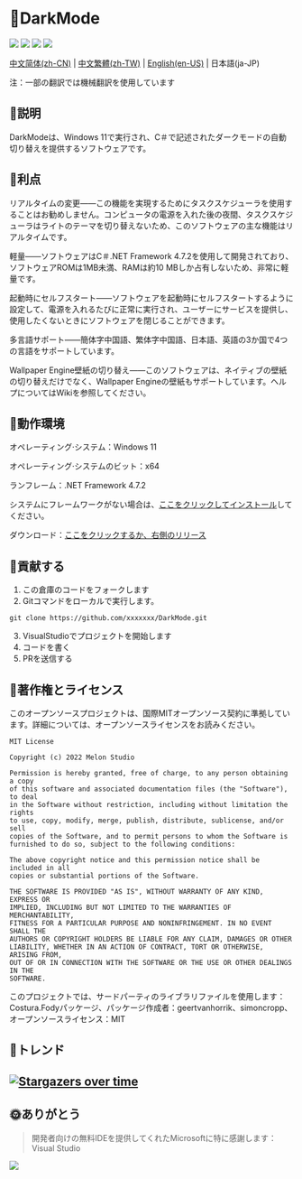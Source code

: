 # 🌙DarkMode

![](https://shields.io/badge/license-MIT-green) ![](https://img.shields.io/github/stars/Melon-Studio/DarkMode) ![](https://img.shields.io/github/issues/Melon-Studio/DarkMode) ![](https://img.shields.io/github/forks/Melon-Studio/DarkMode)

[中文简体(zh-CN)](README.md) | [中文繁體(zh-TW)](README_zh-TW.md) | [English(en-US)](README_EN.md) | 日本語(ja-JP)

注：一部の翻訳では機械翻訳を使用しています

## 📂説明

DarkModeは、Windows 11で実行され、C＃で記述されたダークモードの自動切り替えを提供するソフトウェアです。



## 🧡利点

リアルタイムの変更——この機能を実現するためにタスクスケジューラを使用することはお勧めしません。コンピュータの電源を入れた後の夜間、タスクスケジューラはライトのテーマを切り替えないため、このソフトウェアの主な機能はリアルタイムです。

軽量——ソフトウェアはC＃.NET Framework 4.7.2を使用して開発されており、ソフトウェアROMは1MB未満、RAMは約10 MBしか占有しないため、非常に軽量です。

起動時にセルフスタート——ソフトウェアを起動時にセルフスタートするように設定して、電源を入れるたびに正常に実行され、ユーザーにサービスを提供し、使用したくないときにソフトウェアを閉じることができます。

多言語サポート——簡体字中国語、繁体字中国語、日本語、英語の3か国で4つの言語をサポートしています。

Wallpaper Engine壁紙の切り替え——このソフトウェアは、ネイティブの壁紙の切り替えだけでなく、Wallpaper Engineの壁紙もサポートしています。ヘルプについてはWikiを参照してください。



## 📀動作環境

オペレーティング·システム：Windows 11

オペレーティング·システムのビット：x64

ランフレーム：.NET Framework 4.7.2

システムにフレームワークがない場合は、[ここをクリックしてインストール](https://dotnet.microsoft.com/en-us/download/dotnet-framework/thank-you/net472-web-installer)してください。

ダウンロード：[ここをクリックするか、右側のリリース](（https://github.com/Melon-Studio/DarkMode/releases)



## 🎉貢献する

1. この倉庫のコードをフォークします
2. Gitコマンドをローカルで実行します。

```shell
git clone https://github.com/xxxxxxx/DarkMode.git
```

3. VisualStudioでプロジェクトを開始します
4. コードを書く
5. PRを送信する



## 🧷著作権とライセンス

このオープンソースプロジェクトは、国際MITオープンソース契約に準拠しています。詳細については、オープンソースライセンスをお読みください。

```
MIT License

Copyright (c) 2022 Melon Studio

Permission is hereby granted, free of charge, to any person obtaining a copy
of this software and associated documentation files (the "Software"), to deal
in the Software without restriction, including without limitation the rights
to use, copy, modify, merge, publish, distribute, sublicense, and/or sell
copies of the Software, and to permit persons to whom the Software is
furnished to do so, subject to the following conditions:

The above copyright notice and this permission notice shall be included in all
copies or substantial portions of the Software.

THE SOFTWARE IS PROVIDED "AS IS", WITHOUT WARRANTY OF ANY KIND, EXPRESS OR
IMPLIED, INCLUDING BUT NOT LIMITED TO THE WARRANTIES OF MERCHANTABILITY,
FITNESS FOR A PARTICULAR PURPOSE AND NONINFRINGEMENT. IN NO EVENT SHALL THE
AUTHORS OR COPYRIGHT HOLDERS BE LIABLE FOR ANY CLAIM, DAMAGES OR OTHER
LIABILITY, WHETHER IN AN ACTION OF CONTRACT, TORT OR OTHERWISE, ARISING FROM,
OUT OF OR IN CONNECTION WITH THE SOFTWARE OR THE USE OR OTHER DEALINGS IN THE
SOFTWARE.
```

このプロジェクトでは、サードパーティのライブラリファイルを使用します：Costura.Fodyパッケージ、パッケージ作成者：geertvanhorrik、simoncropp、オープンソースライセンス：MIT



## 📶トレンド

## [![Stargazers over time](https://starchart.cc/Melon-Studio/DarkMode.svg)](https://starchart.cc/Melon-Studio/DarkMode) 

## 🌞ありがとう

>開発者向けの無料IDEを提供してくれたMicrosoftに特に感謝します：Visual Studio

![](https://visualstudio.microsoft.com/wp-content/uploads/2021/10/Product-Icon.svg)